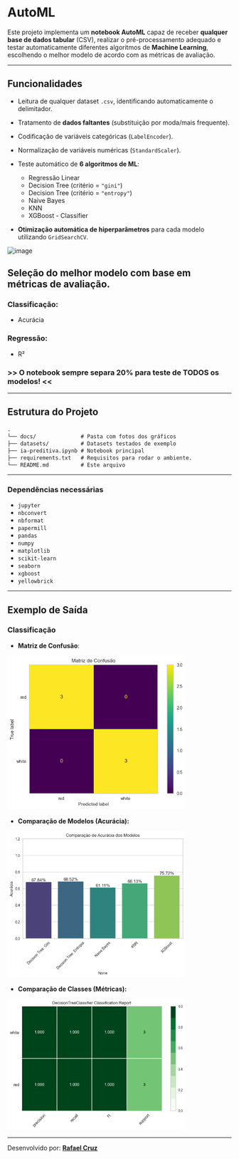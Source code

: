# AutoML

Este projeto implementa um **notebook AutoML** capaz de receber **qualquer base de dados tabular** (CSV), realizar o pré-processamento adequado e testar automaticamente diferentes algoritmos de **Machine Learning**, escolhendo o melhor modelo de acordo com as métricas de avaliação.

---

## Funcionalidades

- Leitura de qualquer dataset `.csv`, identificando automaticamente o delimitador.  
- Tratamento de **dados faltantes** (substituição por moda/mais frequente).  
- Codificação de variáveis categóricas (`LabelEncoder`).  
- Normalização de variáveis numéricas (`StandardScaler`).  
- Teste automático de **6 algoritmos de ML**:
  - Regressão Linear  
  - Decision Tree (critério = `"gini"`)  
  - Decision Tree (critério = `"entropy"`)  
  - Naive Bayes  
  - KNN
  - XGBoost - Classifier

- **Otimização automática de hiperparâmetros** para cada modelo utilizando `GridSearchCV`.
<img width="260" alt="image" src="https://github.com/user-attachments/assets/081a2a41-8fce-4be0-9694-099fde92c116" />
  
## Seleção do **melhor modelo** com base em métricas de avaliação.

### Classificação: 
- Acurácia
### Regressão:
- R²

### >>  O notebook sempre separa 20% para teste de TODOS os modelos! <<

---

## Estrutura do Projeto

```
.
└── docs/              # Pasta com fotos dos gráficos
├── datasets/          # Datasets testados de exemplo
├── ia-preditiva.ipynb # Notebook principal
├── requirements.txt   # Requisitos para rodar o ambiente.
└── README.md          # Este arquivo
```

---

### Dependências necessárias
- `jupyter`
- `nbconvert`
- `nbformat`
- `papermill`
- `pandas`
- `numpy`
- `matplotlib`
- `scikit-learn`
- `seaborn`
- `xgboost`
- `yellowbrick`

---

## Exemplo de Saída

### Classificação
- **Matriz de Confusão**:  
<img src="docs/matriz_confusao_example.png" alt="" width="400"/>


- **Comparação de Modelos (Acurácia):**
<img src="docs/comparacao_modelos_example.png" alt="" width="400"/>


- **Comparação de Classes (Métricas):**
<img src="docs/metricas_example.png" alt="" width="400"/>


---

Desenvolvido por: [**Rafael Cruz**](https://github.com/RafaelBarretoCruz)
